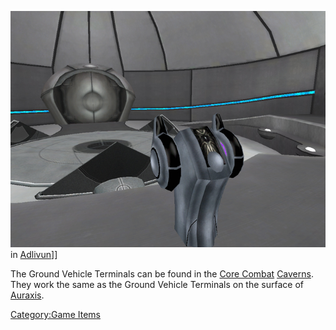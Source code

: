 ![](images/AncientGroundTerminal.jpg "fig:AncientGroundTerminal.jpg") in
[Adlivun](../locations/Adlivun.md)\]\]

The Ground Vehicle Terminals can be found in the [Core
Combat](Core_Combat.md) [Caverns](../locations/Caverns.md). They work
the same as the Ground Vehicle Terminals on the surface of
[Auraxis](../locations/Auraxis.md).

[Category:Game Items](../Category:Game_Items.md)
